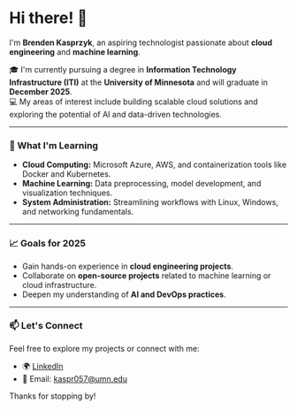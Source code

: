 # Hi there! 👋

I'm **Brenden Kasprzyk**, an aspiring technologist passionate about **cloud engineering** and **machine learning**.

🎓 I'm currently pursuing a degree in **Information Technology Infrastructure (ITI)** at the **University of Minnesota** and will graduate in **December 2025**.  
💻 My areas of interest include building scalable cloud solutions and exploring the potential of AI and data-driven technologies.

---

### 🌱 What I'm Learning
- **Cloud Computing:** Microsoft Azure, AWS, and containerization tools like Docker and Kubernetes.
- **Machine Learning:** Data preprocessing, model development, and visualization techniques.
- **System Administration:** Streamlining workflows with Linux, Windows, and networking fundamentals.

---

### 📈 Goals for 2025
- Gain hands-on experience in **cloud engineering projects**.
- Collaborate on **open-source projects** related to machine learning or cloud infrastructure.
- Deepen my understanding of **AI and DevOps practices**.

---

### 📫 Let's Connect
Feel free to explore my projects or connect with me:
- 🌍 [LinkedIn](https://linkedin.com/in/brendenkasprzyk)
- 📧 Email: kaspr057@umn.edu

Thanks for stopping by!
